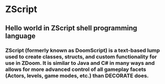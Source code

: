 # ZScript
## Hello world in ZScript shell programming language

### ZScript (formerly known as DoomScript) is a text-based lump used to create classes, structs, and custom functionality for use in ZDoom. It is similar to Java and C# in many ways and allows for more advanced control of all gameplay facets (Actors, levels, game modes, etc.) than DECORATE does.